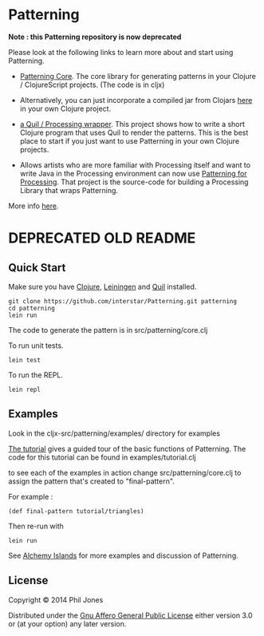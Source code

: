 # Patterning

**Note : this Patterning repository is now deprecated**

Please look at the following links to learn more about and start using Patterning.

- [Patterning Core](https://github.com/interstar/Patterning-Core). The core library for generating patterns in your Clojure / ClojureScript projects. (The code is in cljx)

- Alternatively, you can just incorporate a compiled jar from Clojars [here](https://clojars.org/com.alchemyislands/patterning/versions/0.3.0-SNAPSHOT) in your own Clojure project.

- [a Quil / Processing wrapper](https://github.com/interstar/Patterning-Quil). This project shows how to write a short  Clojure program that uses Quil to render the patterns. This is the best place to start if you just want to use Patterning in your own Clojure projects.

- Allows artists who are more familiar with Processing itself and want to write Java in the Processing environment can now use [Patterning for Processing](https://github.com/interstar/Patterning-for-Processing). That project is the source-code for building a Processing Library that wraps Patterning.


More info [here](http://sdi.thoughtstorms.info/?p=901).

# DEPRECATED OLD README #


## Quick Start
Make sure you have [Clojure](http://clojure.org/), [Leiningen](http://leiningen.org/) and [Quil](https://github.com/quil/) installed.

    git clone https://github.com/interstar/Patterning.git patterning
    cd patterning
    lein run

The code to generate the pattern is in src/patterning/core.clj

To run unit tests.

    lein test
   
To run the REPL.

    lein repl


## Examples
Look in the cljx-src/patterning/examples/ directory for examples

[The tutorial](http://alchemyislands.com/tutorial/tutorial.html) gives a guided tour of the basic functions of Patterning. The code for this tutorial can be found in examples/tutorial.clj

to see each of the examples in action change src/patterning/core.clj to assign the pattern that's created to "final-pattern".

For example : 

    (def final-pattern tutorial/triangles)


Then re-run with 

    lein run


See [Alchemy Islands](http://alchemyislands.com) for more examples and discussion of Patterning.

## License

Copyright © 2014 Phil Jones

Distributed under the [Gnu Affero General Public License](http://www.gnu.org/licenses/agpl.html) 
either version 3.0 or (at your option) any later version.
